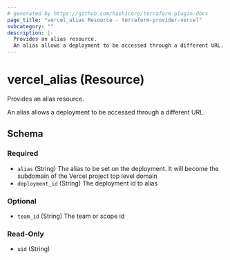 ```yaml
---
# generated by https://github.com/hashicorp/terraform-plugin-docs
page_title: "vercel_alias Resource - terraform-provider-vercel"
subcategory: ""
description: |-
  Provides an alias resource.
  An alias allows a deployment to be accessed through a different URL.
---
```


# vercel_alias (Resource)

Provides an alias resource.

An alias allows a deployment to be accessed through a different URL.



<!-- schema generated by tfplugindocs -->
## Schema

### Required

- `alias` (String) The alias to be set on the deployment. It will become the subdomain of the Vercel project top level domain
- `deployment_id` (String) The deployment id to alias

### Optional

- `team_id` (String) The team or scope id

### Read-Only

- `uid` (String)


